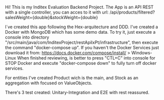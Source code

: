 Hi! This is my Inditex Evaluation Backend Project.
The App is an API REST with a single controller, you can acces to it with url: /api/products/filtered?salesWeight={double}&stockWeight={double}

I´ve created this app following the Hex-arquitecture and DDD.
I've created a Docker with MongoDB which has some demo data. To try it, just execute a console into directory "/src/main/java/com/InditexProject/restApiIxPt/infrastructure", then execute the command "docker-compose up".
If you haven't the Docker Services just download it from: https://docs.docker.com/compose/install/ > Windows-Linux
When finished reviewing, is better to press "CTL+C" into console for STOP Docker and execute "docker-compose down" to fully turn off docker services.

For entities I've created Product wich is the main, and Stock as an aggregation with focused on ValueObjects.

There's 3 test created: Unitary-Integration and E2E with rest reassured.
